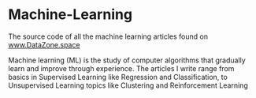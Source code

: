 # Machine-Learning
The source code of all the machine learning articles found on www.DataZone.space

Machine learning (ML) is the study of computer algorithms that gradually learn and improve through experience. The articles I write range from basics in Supervised Learning like Regression and Classification, to Unsupervised Learning topics like Clustering and Reinforcement Learning
